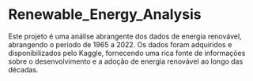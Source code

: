 # Renewable_Energy_Analysis
Este projeto é uma análise abrangente dos dados de energia renovável, abrangendo o período de 1965 a 2022. Os dados foram adquiridos e disponibilizados pelo Kaggle, fornecendo uma rica fonte de informações sobre o desenvolvimento e a adoção de energia renovável ao longo das décadas.
